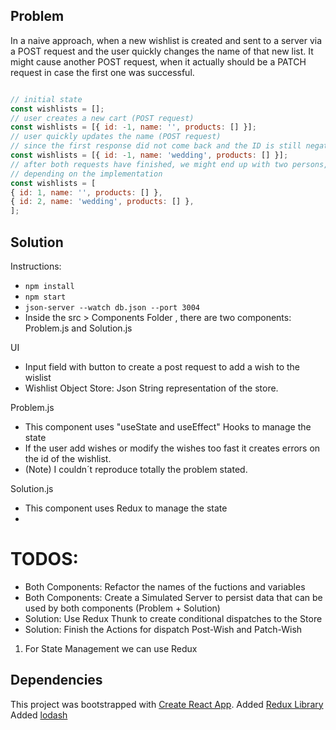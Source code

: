 ## Problem

In a naive approach, when a new wishlist is created and sent to a server via a POST request and
the user quickly changes the name of that new list. It might cause another POST request, when it
actually should be a PATCH request in case the first one was successful.

``` javascript

// initial state
const wishlists = [];
// user creates a new cart (POST request)
const wishlists = [{ id: -1, name: '', products: [] }];
// user quickly updates the name (POST request)
// since the first response did not come back and the ID is still negative
const wishlists = [{ id: -1, name: 'wedding', products: [] }];
// after both requests have finished, we might end up with two persons,
// depending on the implementation
const wishlists = [
{ id: 1, name: '', products: [] },
{ id: 2, name: 'wedding', products: [] },
];

```

## Solution 

Instructions: 
- ``` npm install ```
- ``` npm start ```
- ``` json-server --watch db.json --port 3004 ```
- Inside the src > Components Folder , there are two components: Problem.js and Solution.js 

UI
- Input field with button to create a post request to add a wish to the wislist
- Wishlist Object Store: Json String representation of the store. 

Problem.js
- This component uses "useState and useEffect" Hooks to manage the state
- If the user add wishes or modify the wishes too fast it creates errors on the id of the wishlist. 
- (Note) I couldn´t reproduce totally the problem stated. 

Solution.js
- This component uses Redux to manage the state
- 

# TODOS: 
- Both Components: Refactor the names of the fuctions and variables
- Both Components: Create a Simulated Server to persist data that can be used by both components (Problem + Solution)
- Solution: Use Redux Thunk to create conditional dispatches to the Store
- Solution: Finish the Actions for dispatch Post-Wish and Patch-Wish

1) For State Management we can use Redux



## Dependencies 

This project was bootstrapped with [Create React App](https://github.com/facebook/create-react-app).
Added [Redux Library](https://redux.js.org/)
Added [lodash](https://lodash.com/)


